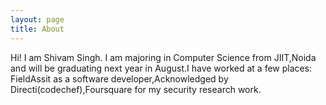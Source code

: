 ```yaml
---
layout: page
title: About
---
```


<p class="message">
 Hi! I am Shivam Singh. I am majoring in Computer Science from JIIT,Noida and will be graduating next year in August.I have worked at a few places: FieldAssit as a software developer,Acknowledged by Directi(codechef),Foursquare for my security research work.
</p>


